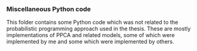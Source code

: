 ### Miscellaneous Python code

This folder contains some Python code which was not related to the probabilistic programming approach used in the thesis. These are mostly implementations of PPCA and related models, some of which were implemented by me and some which were implemented by others.
